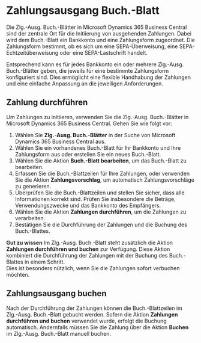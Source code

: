 # Zahlungsausgang Buch.-Blatt

Die Zlg.-Ausg. Buch.-Blätter in Microsoft Dynamics 365 Business Central sind der zentrale Ort für die Initiierung von ausgehenden Zahlungen. Dabei wird dem Buch.-Blatt ein Bankkonto und eine Zahlungsform zugeordnet. Die Zahlungsform bestimmt, ob es sich um eine SEPA-Überweisung, eine SEPA-Echtzeitüberweisung oder eine SEPA-Lastschrift handelt.

Entsprechend kann es für jedes Bankkonto ein oder mehrere Zlg.-Ausg. Buch.-Blätter geben, die jeweils für eine bestimmte Zahlungsform konfiguriert sind. Dies ermöglicht eine flexible Handhabung der Zahlungen und eine einfache Anpassung an die jeweiligen Anforderungen.

## Zahlung durchführen

Um Zahlungen zu initiieren, verwenden Sie die Zlg.-Ausg. Buch.-Blätter in Microsoft Dynamics 365 Business Central. Gehen Sie wie folgt vor:

1. Wählen Sie **Zlg.-Ausg. Buch.-Blätter** in der Suche von Microsoft Dynamics 365 Business Central aus.
2. Wählen Sie ein vorhandenes Buch.-Blatt für Ihr Bankkonto und Ihre Zahlungsform aus oder erstellen Sie ein neues Buch.-Blatt.
3. Wählen Sie die Aktion **Buch.-Blatt bearbeiten**, um das Buch.-Blatt zu bearbeiten.
4. Erfassen Sie die Buch.-Blattzeilen für Ihre Zahlungen, oder verwenden Sie die Aktion **Zahlungsvorschlag**, um automatisch Zahlungsvorschläge zu generieren.
5. Überprüfen Sie die Buch.-Blattzeilen und stellen Sie sicher, dass alle Informationen korrekt sind.
   Prüfen Sie insbesondere die Beträge, Verwendungszwecke und das Bankkonto des Empfängers.
6. Wählen Sie die Aktion **Zahlungen durchführen**, um die Zahlungen zu verarbeiten.
7. Bestätigen Sie die Durchführung der Zahlungen und die Buchung des Buch.-Blattes.

<div class="alert alert-notice">
    <i class="fa-duotone fa-solid fa-lightbulb fa-xl"></i>
    <strong>Gut zu wissen</strong>
    Im Zlg.-Ausg. Buch.-Blatt steht zusätzlich die Aktion <strong>Zahlungen durchführen und buchen</strong> zur Verfügung. Diese Aktion kombiniert die Durchführung der Zahlungen mit der Buchung des Buch.-Blattes in einem Schritt.<br>Dies ist besonders nützlich, wenn Sie die Zahlungen sofort verbuchen möchten.
</div>

## Zahlungsausgang buchen

Nach der Durchführung der Zahlungen können die Buch.-Blattzeilen im Zlg.-Ausg. Buch.-Blatt gebucht werden. Sofern die Aktion **Zahlungen durchführen und buchen** verwendet wurde, erfolgt die Buchung automatisch. Andernfalls müssen Sie die Zahlung über die Aktion **Buchen** im Zlg.-Ausg. Buch.-Blatt manuell buchen.